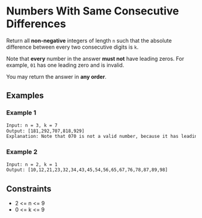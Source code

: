 # Numbers With Same Consecutive Differences

Return all **non-negative** integers of length ```n``` such that the absolute difference between every two consecutive digits is ```k```.

Note that **every** number in the answer **must not** have leading zeros. For example, ```01``` has one leading zero and is invalid.

You may return the answer in **any order**.

## Examples

### Example 1

```txt
Input: n = 3, k = 7
Output: [181,292,707,818,929]
Explanation: Note that 070 is not a valid number, because it has leading zeroes.
```

### Example 2

```txt
Input: n = 2, k = 1
Output: [10,12,21,23,32,34,43,45,54,56,65,67,76,78,87,89,98]
```

## Constraints

- 2 <= n <= 9
- 0 <= k <= 9
